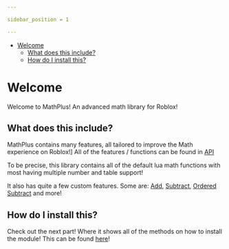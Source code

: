 ```yaml
---

sidebar_position = 1

---
```


- [Welcome](#welcome)
  - [What does this include?](#what-does-this-include)
  - [How do I install this?](#how-do-i-install-this)


# Welcome

Welcome to MathPlus! An advanced math library for Roblox!

## What does this include?

MathPlus contains many features, all tailored to improve the Math experience on Roblox!]
All of the features / functions can be found in [API](https://iSophes.github.io/mathplus/api)

To be precise, this library contains all of the default lua math functions with most having multiple number and table support!

It also has quite a few custom features. Some are: [Add](https://iSophes.github.io/mathplus/api/add), [Subtract](https://iSophes.github.io/mathplus/api/subtract), [Ordered Subtract](https://iSophes.github.io/mathplus/api/ordsubtract) and more!

## How do I install this?

Check out the next part! Where it shows all of the methods on how to install the module!
This can be found [here](https://iSophes.github.io/mathplus/docs/install)!